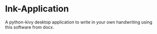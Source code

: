 # Ink-Application
A python-kivy desktop application to write in your own handwriting using this software from docx.

